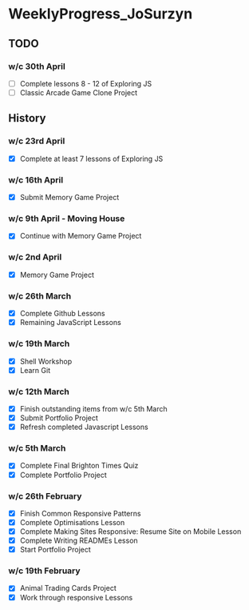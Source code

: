 # WeeklyProgress_JoSurzyn

## TODO
### w/c 30th April
- [ ] Complete lessons 8 - 12 of Exploring JS
- [ ] Classic Arcade Game Clone Project

## History
### w/c 23rd April
- [x] Complete at least 7 lessons of Exploring JS

### w/c 16th April
- [x] Submit Memory Game Project

### w/c 9th April - Moving House
- [x] Continue with Memory Game Project

### w/c 2nd April
- [x] Memory Game Project

### w/c 26th March
- [x] Complete Github Lessons
- [x] Remaining JavaScript Lessons

### w/c 19th March
- [x] Shell Workshop
- [x] Learn Git

### w/c 12th March
- [x] Finish outstanding items from w/c 5th March
- [x] Submit Portfolio Project
- [x] Refresh completed Javascript Lessons

### w/c 5th March
- [x] Complete Final Brighton Times Quiz
- [x] Complete Portfolio Project

### w/c 26th February
- [x] Finish Common Responsive Patterns
- [x] Complete Optimisations Lesson
- [x] Complete Making Sites Responsive: Resume Site on Mobile Lesson
- [x] Complete Writing READMEs Lesson
- [x] Start Portfolio Project

### w/c 19th February
- [x] Animal Trading Cards Project
- [x] Work through responsive Lessons
